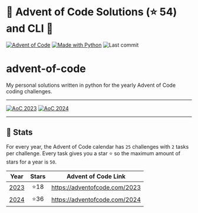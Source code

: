 # 🎄 Advent of Code Solutions <!-- sum of stars 1: begin -->(⭐ 54)<!-- sum of stars 1: end --> and CLI 🎄

[![Advent of Code](https://img.shields.io/badge/Advent%20of%20Code-ffff66?logo=adventofcode&logoColor=000)](<https://adventofcode.com/> "Advent of Code homepage")
[![Made with Python](https://img.shields.io/badge/Python->=3.10-blue?logo=python&logoColor=white)](<https://python.org> "Go to Python homepage")
![Last commit](https://img.shields.io/github/last-commit/jromero132/advent-of-code "Last commit")

# advent-of-code
My personal solutions written in python for the yearly Advent of Code coding challenges.

---
<!-- Badges of stars: start -->
[![AoC 2023](https://img.shields.io/badge/2023-⭐%2018-gray?logo=adventofcode&labelColor=8a2be2)](https://adventofcode.com/2023)
[![AoC 2024](https://img.shields.io/badge/2024-⭐%2036-gray?logo=adventofcode&labelColor=8a2be2)](https://adventofcode.com/2024)  
<!-- Badges of stars: end -->
---

## 🎄 Stats

For every year, the Advent of Code calendar has `25` challenges with `2` tasks per challenge. Every task gives you a
star ⭐️ so the maximum amount of stars for a year is `50`.

<!-- Table summary of years: begin -->
| Year | Stars | Advent of Code Link |
| :--: | :---: | :--: |
| [2023](year/2023) | ⭐️18  | https://adventofcode.com/2023 |
| [2024](year/2024) | ⭐️36  | https://adventofcode.com/2024 |
<!-- Table summary of years: end -->
